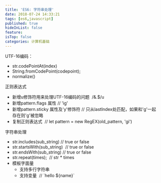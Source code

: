 ```yaml
---
title: 'ES6: 字符串处理'
date: 2018-07-24 14:33:21
tags: [es6,javascript]
published: true
hideInList: false
feature: 
isTop: false
categories: 计算机基础
---
```


UTF-16编码：

*   str.codePointAt(index)
*   String.fromCodePoint(codepoint);
*   normalize()

正则表达式

*   新增u修饰符用来处理UTF-16编码的问题  /&.$/u
*   新增pattern.flags 属性 // 'ig'
*   新增pattern.sticky 属性及'y'修饰符 // 只从lastIndex处匹配，如果和'g'一起存在则'g'被忽略
*   复制正则表达式  // let pattern = new RegEX(old_pattern, 'gi')

字符串处理

*   str.includes(sub_string) // true or false
*   str.startsWith(sub_string)  // true or false
*   str.endsWith(sub_string) // true or false
*   str.repeat(times);  // str * times
*   模板字面量
    *   支持多行字符串
    *   支持变量  // \`hello ${name}\`